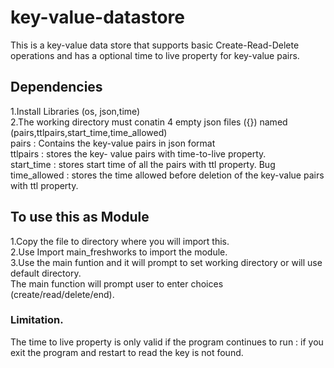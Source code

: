 # key-value-datastore
This is a key-value data store that supports basic Create-Read-Delete operations and has a optional time to live property for key-value pairs.  

## Dependencies
1.Install Libraries (os, json,time)  
2.The working directory must conatin 4 empty json files ({}) named (pairs,ttlpairs,start_time,time_allowed)  
    pairs        : Contains the key-value pairs in json format  
    ttlpairs     : stores the key- value pairs with time-to-live property.  
    start_time   : stores start time of all the pairs with ttl property.  Bug
    time_allowed : stores the time allowed before deletion of the key-value pairs with ttl property. 

## To use this as Module
1.Copy the file to directory where you will import this.  
2.Use Import main_freshworks to import the module.  
3.Use the main funtion and it will prompt to set working directory or will use default directory.  
  The main function will prompt user to enter choices (create/read/delete/end). 
  
### Limitation.
 The time to live property is only valid if the program continues to run : if you exit the program and restart to read the key is not found.
